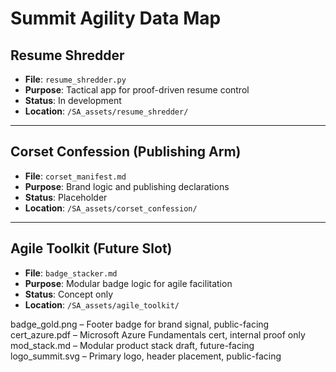 # Summit Agility Data Map

## Resume Shredder

- **File**: `resume_shredder.py`
- **Purpose**: Tactical app for proof-driven resume control
- **Status**: In development
- **Location**: `/SA_assets/resume_shredder/`

---

## Corset Confession (Publishing Arm)

- **File**: `corset_manifest.md`
- **Purpose**: Brand logic and publishing declarations
- **Status**: Placeholder
- **Location**: `/SA_assets/corset_confession/`

---

## Agile Toolkit (Future Slot)

- **File**: `badge_stacker.md`
- **Purpose**: Modular badge logic for agile facilitation
- **Status**: Concept only
- **Location**: `/SA_assets/agile_toolkit/`

badge_gold.png – Footer badge for brand signal, public-facing
cert_azure.pdf – Microsoft Azure Fundamentals cert, internal proof only
mod_stack.md – Modular product stack draft, future-facing
logo_summit.svg – Primary logo, header placement, public-facing
